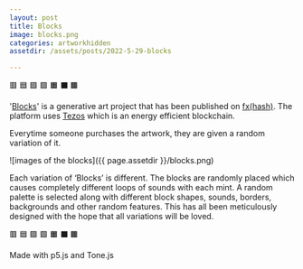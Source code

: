 ```yaml
---
layout: post
title: Blocks
image: blocks.png
categories: artworkhidden
assetdir: /assets/posts/2022-5-29-blocks

---
```


🟥 🟦 🟪 🟩 🟧 ⬛️ 🟫

'[Blocks](https://www.fxhash.xyz/generative/13780)' is a generative art project that has been published on [fx(hash)](https://www.fxhash.xyz/doc/fxhash/overview). The platform uses [Tezos](https://tezos.com/carbon/) which is an energy efficient blockchain.

Everytime someone purchases the artwork, they are given a random variation of it.

![images of the blocks]({{ page.assetdir }}/blocks.png)

Each variation of ‘Blocks’ is different. The blocks are randomly placed which causes completely different loops of sounds with each mint. A random palette is selected along with different block shapes, sounds, borders, backgrounds and other random features. This has all been meticulously designed with the hope that all variations will be loved.

🟥 🟦 🟪 🟩 🟧 ⬛️ 🟫

Made with p5.js and Tone.js